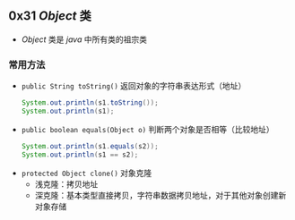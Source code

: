 ## 0x31 $Object$ 类

- $Object$ 类是 $java$ 中所有类的祖宗类

### 常用方法

- `public String toString()` 返回对象的字符串表达形式（地址）
  ```java
  System.out.println(s1.toString());
  System.out.println(s1);
  ```
- `public boolean equals(Object o)` 判断两个对象是否相等（比较地址）
  ```java
  System.out.println(s1.equals(s2));
  System.out.println(s1 == s2);
  ```
- `protected Object clone()` 对象克隆
  - 浅克隆：拷贝地址
  - 深克隆：基本类型直接拷贝，字符串数据拷贝地址，对于其他对象创建新对象存储
